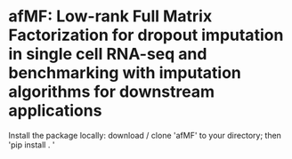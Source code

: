 # afMF: Low-rank Full Matrix Factorization for dropout imputation in single cell RNA-seq and benchmarking with imputation algorithms for downstream applications 
Install the package locally: download / clone 'afMF' to your directory; then 'pip install . '
